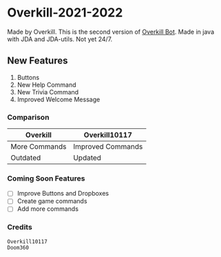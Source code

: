 # Overkill-2021-2022
Made by Overkill. This is the second version of [Overkill Bot](https://github.com/Overkill10117/Overkill). 
Made in java with JDA and JDA-utils. Not yet 24/7.

## New Features
1. Buttons
2. New Help Command
3. New Trivia Command
4. Improved Welcome Message

### Comparison
| Overkill  | Overkill10117 |
| ------------- | ------------- |
| More Commands  | Improved Commands  |
| Outdated  | Updated  |

### Coming Soon Features
- [ ] Improve Buttons and Dropboxes
- [ ] Create game commands
- [ ] Add more commands

### Credits
```
Overkill10117
Doom360
```
